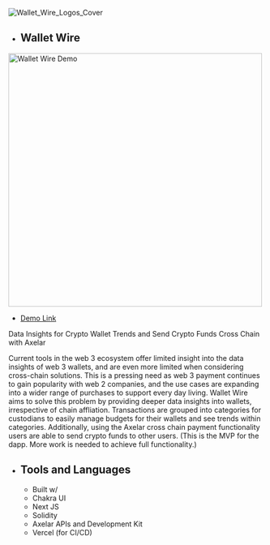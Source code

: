 ![Wallet_Wire_Logos_Cover](https://user-images.githubusercontent.com/100870737/195976418-6315da2c-c06d-499f-bd8a-f76aa5741e46.png)
* ## Wallet Wire

<img src="https://user-images.githubusercontent.com/100870737/195983142-4bb4e0d0-98ba-4f40-b83a-83f2dae79ffc.gif" alt="Wallet Wire Demo" title="Wallet Wire Showcase Gif" width="500"/>

* [Demo Link](https://walletwire.vercel.app/dashboard)

Data Insights for Crypto Wallet Trends and Send Crypto Funds Cross Chain with Axelar

Current tools in the web 3 ecosystem offer limited insight into the data insights of web 3 wallets, and are even more limited when considering cross-chain solutions. This is a pressing need as web 3 payment continues to gain popularity with web 2 companies, and the use cases are expanding into a wider range of purchases to support every day living. Wallet Wire aims to solve this problem by providing deeper data insights into wallets, irrespective of chain affliation. Transactions are grouped into categories for custodians to easily manage budgets for their wallets and see trends within categories. Additionally, using the Axelar cross chain payment functionality users are able to send crypto funds to other users. (This is the MVP for the dapp. More work is needed to achieve full functionality.)

 *  ## Tools and Languages
    * Built w/ 
    * Chakra UI
    * Next JS
    * Solidity
    * Axelar APIs and Development Kit
    * Vercel (for CI/CD)
